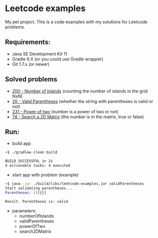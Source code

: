 Leetcode examples
=======

My pet project.
This is a code examples with my solutions for Leetcode problems.

## Requirements:
  * Java SE Development Kit 11
  * Gradle 6.X (or you could use Gradle wrapper)
  * Git 1.7.x (or newer)


## Solved problems
 * [200 - Number of Islands](https://leetcode.com/problems/number-of-islands/description/) (counting the number of islands in the grid NxN)
 * [20 - Valid Parentheses](https://leetcode.com/problems/valid-parentheses/) (whether the string with parentheses is valid or not)
 * [231 - Power of two](https://leetcode.com/problems/power-of-two/) (number is a power of two or not)
 * [74 - Search a 2D Matrix](https://leetcode.com/problems/search-a-2d-matrix/description/) (the number is in the matrix, true or false)


## Run:
 * build app
```bash
~$ ./gradlew clean build

BUILD SUCCESSFUL in 2s
4 actionable tasks: 4 executed
```

 * start app with problem (example)
```bash
~$ java -jar ./build/libs/leetcode-examples.jar validParentheses
Start validating parentheses...
Parentheses: ()[{}]

Result. Parentheses is: valid
```

* parameters: 
  * numberOfIslands
  * validParentheses
  * powerOfTwo
  * search2DMatrix
